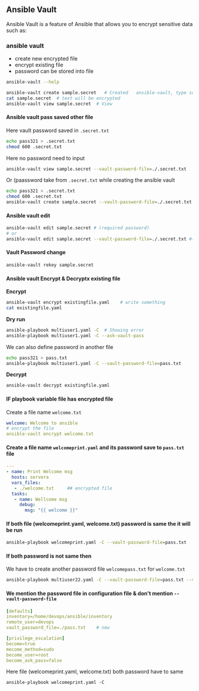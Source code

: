 ## Ansible Vault

Ansible Vault is a feature of Ansible that allows you to encrypt sensitive data such as:

### ansible vault
- create new encrypted file
- encrypt existing file
- password can be stored into file
```bash
ansible-vault --help
```

```bash
ansible-vault create sample.secret   # Created   ansible-vault, type something
cat sample.secret  # text will be encrypted 
ansible-vault view sample.secret  # View
```

#### Ansible vault pass saved other file 

Here vault password saved in `.secret.txt` 
```bash
echo pass321 > .secret.txt
chmod 600 .secret.txt
``` 
Here no password need to input
```bash
ansible-vault view sample.secret --vault-password-file=./.secret.txt
```

Or (paassword take from `.secret.txt` while creating the ansible vault
```bash
echo pass321 > .secret.txt
chmod 600 .secret.txt
ansible-vault create sample.secret --vault-password-file=./.secret.txt
```

#### Ansible vault edit

```bash
ansible-vault edit sample.secret # (required password)
# or
ansible-vault edit sample.secret --vault-password-file=./.secret.txt #(no password required)
```

#### Vault Password change

```bash
ansible-vault rekey sample.secret
```

#### Ansible vault Encrypt & Decryptx existing file

**Encrypt**
```bash
ansible-vault encrypt existingfile.yaml    # write something
cat existingfile.yaml
```

**Dry run**
```bash
ansible-playbook multiuser1.yaml -C  # Showing error
ansible-playbook multiuser1.yaml -C --ask-vault-pass
```
We can also define password in another file
```bash
echo pass321 > pass.txt
ansible-playbook multiuser1.yaml -C --vault-password-file=pass.txt
```


**Decrypt**
```bash
ansible-vault decrypt existingfile.yaml
```


#### IF playbook variable file has encrypted file

Create a file name `welcome.txt`
```yaml
welcome: Welcome to ansible
# encrypt the file 
ansible-vault encrypt welcome.txt 
```

#### Create a file name `welcomeprint.yaml` and its password save to `pass.txt` file
```yaml
---
- name: Print Welcome msg
  hosts: servera
  vars_files:
   - ./welcome.txt     ## encrypted file
  tasks:
   - name: Wellcome msg
     debug:
       msg: "{{ welcome }}"
```

#### If both file (welcomeprint.yaml, welcome.txt) password is same the it will be run
```bash
ansible-playbook welcomeprint.yaml -C --vault-password-file=pass.txt
```

#### If both password is not same then 

We have to create another password file `welcomepass.txt` for `welcome.txt`

```bash
ansible-playbook multiuser22.yaml -C --vault-password-file=pass.txt --vault-password-file=welcomepass.txt
```


#### We mention the password file in configuration file & don't mention  `--vault-password-file`

```yaml
[defaults]
inventory=/home/devops/ansible/inventory
remote_user=devops
vault_password_file=./pass.txt    # new

[privilege_escalation]
become=true
mecome_method=sudo
become_user=root
become_ask_pass=false
```
Here file (welcomeprint.yaml, welcome.txt) both password have to same
```
ansible-playbook welcomeprint.yaml -C 
```
